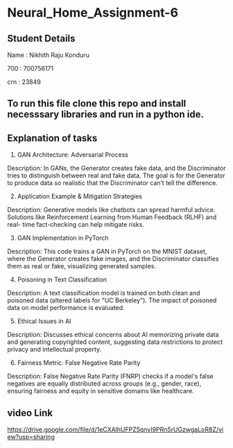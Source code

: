# Neural_Home_Assignment-6

## Student Details

Name : Nikhith Raju Konduru

700 : 700756171

crn : 23849 

## To run this file clone this repo and install necesssary libraries and run in a python ide.

## Explanation of tasks

1. GAN Architecture: Adversarial Process

Description: In GANs, the Generator creates fake data, and the Discriminator tries to distinguish between real and fake data. The goal is for the 
Generator to produce data so realistic that the Discriminator can’t tell the difference.

2. Application Example & Mitigation Strategies

Description: Generative models like chatbots can spread harmful advice. Solutions like Reinforcement Learning from Human Feedback (RLHF) and real-
time fact-checking can help mitigate risks.

3. GAN Implementation in PyTorch

Description: This code trains a GAN in PyTorch on the MNIST dataset, where the Generator creates fake images, and the Discriminator classifies 
them as real or fake, visualizing generated samples.

4. Poisoning in Text Classification

Description: A text classification model is trained on both clean and poisoned data (altered labels for "UC Berkeley"). The impact of poisoned 
data on model performance is evaluated.

5. Ethical Issues in AI

Description: Discusses ethical concerns about AI memorizing private data and generating copyrighted content, suggesting data restrictions to 
protect privacy and intellectual property.

6. Fairness Metric: False Negative Rate Parity

Description: False Negative Rate Parity (FNRP) checks if a model's false negatives are equally distributed across groups (e.g., gender, race), 
ensuring fairness and equity in sensitive domains like healthcare.


## video Link
https://drive.google.com/file/d/1eCXAlhUFPZ5qnyI9PRn5rUGzwgaLoR8Z/view?usp=sharing
